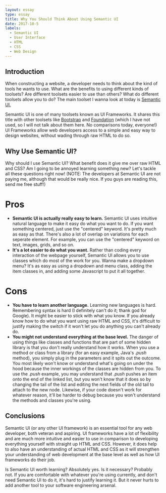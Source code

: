 ```yaml
---
layout: essay
type: essay
title: Why You Should Think About Using Semantic UI
date: 2017-10-5
labels:
  - Semantic UI
  - User Interface
  - HTML
  - CSS
  - Web Design
---
```


## Introduction

When constructing a website, a developer needs to think about the kind of tools he wants to use. What are the benefits to using different kinds of toolsets? Are different toolsets easier to use than others? What do different toolsets allow you to do? The main toolset I wanna look at today is [Semantic UI.](https://semantic-ui.com/)

Semantic UI is one of many toolsets known as UI Frameworks. It shares this title with other toolsets like [Bootstrap](http://getbootstrap.com/) and [Foundation](https://foundation.zurb.com/) (which I have not used, so I will not talk about them here. No comparisons today, everyone!) UI Frameworks allow web developers access to a simple and easy way to design websites, without wading through raw HTML to do so.

## Why Use Semantic UI?

Why should I use Semantic UI? What benefit does it give me over raw HTML and CSS? Am I going to be annoyed learning something new? Let's tackle all these questions right now! (NOTE: The developers at Semantic UI are not paying me, although that would be really nice. If you guys are reading this, send me free stuff!)

# Pros
- **Semantic UI is actually really easy to learn.** Semantic UI uses intuitive natural language to make it easy do what you want to do. If you want something centered, just use the "centered" keyword. It's pretty much as easy as that. There's also a lot of overlap on variations for each seperate element. For example, you can use the "centered" keyword on text, images, grids, and so on.
- **It's a lot easier to do what you want.** Rather than coding every interaction of the webpage yourself, Semantic UI allows you to use classes which do most of the work for you. Wanna make a dropdown menu? It's as easy as using a dropdown and menu class, adding the item classes in, and adding some Javascript to put it all together.

# Cons
- **You have to learn another language.** Learning new languages is hard. Remembering syntax is hard (I definitely can't do it; thank god for Google). It might be easier to stick with what you know. If you already know how to do what you want using raw HTML and CSS, it's difficult to justify making the switch if it won't let you do anything you can't already do.
- **You might not understand everything at the base level.** The danger of using things like classes and functions that are part of some hidden library is that you don't really understand how it works. When you use a method or class from a library (for an easy example, Java's *.push* method), you simply plug in the parameters and it spits out the outcome. You most likely won't know or understand what's going on under the hood because the inner workings of the classes are hidden from you. To use the *.push* example, you may understand that *.push* pushes an item onto the end of the linked list, but you won't know that it does so by changing the tail of the list and editing the next fields of the old tail to attach to the new node. Likewise, if your code doesn't work for whatever reason, it'll be harder to debug because you won't understand the methods and classes you're using.

## Conclusions

Semantic UI (or any other UI framework) is an essential tool for any web developer, both veteran and aspiring. UI frameworks have a lot of flexibility and are much more intuitive and easier to use in comparison to developing everything yourself with straight up HTML and CSS. However, it does help to also have an understanding of actual HTML and CSS as it will strengthen your understanding of web development at the base level as well as how UI frameworks do their job. 

Is Semantic UI worth learning? Absolutely yes. Is it necessary? Probably not. If you are comfortable with whatever you're using currently, and don't need Semantic UI to do it, it's hard to justify learning it. But it never hurts to add another tool to your software engineering arsenal.



